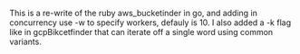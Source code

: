 This is a re-write of the ruby aws_bucketinder in go, and adding in concurrency use -w to specify workers, 
defauly is 10. I also added a -k flag like in gcpBikcetfinder that can iterate off a single word using common variants. 

